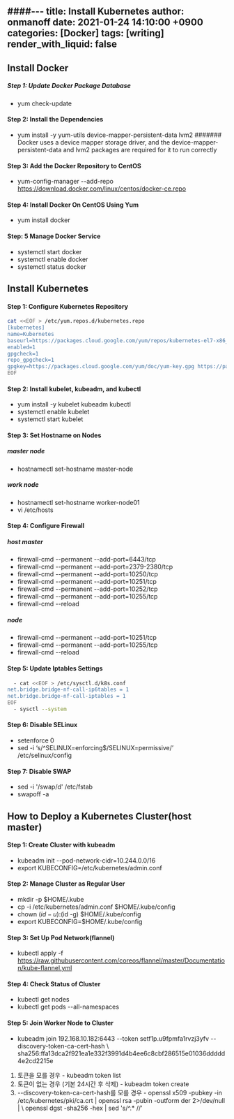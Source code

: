 ####---
title: Install Kubernetes
author: onmanoff
date: 2021-01-24 14:10:00 +0900
categories: [Docker]
tags: [writing]
render_with_liquid: false
---

## Install Docker
##### Step 1: Update Docker Package Database
  - yum check-update

#### Step 2: Install the Dependencies
  - yum install -y yum-utils device-mapper-persistent-data lvm2
  ####### Docker uses a device mapper storage driver, and the device-mapper-persistent-data and lvm2 packages are required for it to run correctly

#### Step 3: Add the Docker Repository to CentOS
  - yum-config-manager --add-repo https://download.docker.com/linux/centos/docker-ce.repo

#### Step 4: Install Docker On CentOS Using Yum
  - yum install docker

#### Step: 5 Manage Docker Service
  - systemctl start docker
  - systemctl enable docker
  - systemctl status docker

## Install Kubernetes
#### Step 1: Configure Kubernetes Repository
~~~ bash
cat <<EOF > /etc/yum.repos.d/kubernetes.repo
[kubernetes]
name=Kubernetes
baseurl=https://packages.cloud.google.com/yum/repos/kubernetes-el7-x86_64
enabled=1
gpgcheck=1
repo_gpgcheck=1
gpgkey=https://packages.cloud.google.com/yum/doc/yum-key.gpg https://packages.cloud.google.com/yum/doc/rpm-package-key.gpg
EOF
~~~

#### Step 2: Install kubelet, kubeadm, and kubectl
  - yum install -y kubelet kubeadm kubectl
  - systemctl enable kubelet
  - systemctl start kubelet

#### Step 3: Set Hostname on Nodes
  ##### master node
  - hostnamectl set-hostname master-node
  ##### work node
  - hostnamectl set-hostname worker-node01
  - vi /etc/hosts

#### Step 4: Configure Firewall
   ##### host master
  - firewall-cmd --permanent --add-port=6443/tcp
  - firewall-cmd --permanent --add-port=2379-2380/tcp
  - firewall-cmd --permanent --add-port=10250/tcp
  - firewall-cmd --permanent --add-port=10251/tcp
  - firewall-cmd --permanent --add-port=10252/tcp
  - firewall-cmd --permanent --add-port=10255/tcp
  - firewall-cmd --reload
  ##### node
  - firewall-cmd --permanent --add-port=10251/tcp
  - firewall-cmd --permanent --add-port=10255/tcp
  - firewall-cmd --reload

#### Step 5: Update Iptables Settings
~~~ bash
  - cat <<EOF > /etc/sysctl.d/k8s.conf
net.bridge.bridge-nf-call-ip6tables = 1
net.bridge.bridge-nf-call-iptables = 1
EOF
  - sysctl --system
~~~

#### Step 6: Disable SELinux
  - setenforce 0
  - sed -i ‘s/^SELINUX=enforcing$/SELINUX=permissive/’ /etc/selinux/config

#### Step 7: Disable SWAP
  - sed -i '/swap/d' /etc/fstab
  - swapoff -a

## How to Deploy a Kubernetes Cluster(host master)
#### Step 1: Create Cluster with kubeadm
  - kubeadm init --pod-network-cidr=10.244.0.0/16
  - export KUBECONFIG=/etc/kubernetes/admin.conf

#### Step 2: Manage Cluster as Regular User
  - mkdir -p $HOME/.kube
  - cp -i /etc/kubernetes/admin.conf $HOME/.kube/config
  - chown $(id -u):$(id -g) $HOME/.kube/config
  - export KUBECONFIG=$HOME/.kube/config

#### Step 3: Set Up Pod Network(flannel)
  - kubectl apply -f https://raw.githubusercontent.com/coreos/flannel/master/Documentation/kube-flannel.yml

#### Step 4: Check Status of Cluster
  - kubectl get nodes
  - kubectl get pods --all-namespaces
  
#### Step 5: Join Worker Node to Cluster
  - kubeadm join 192.168.10.182:6443 --token setf1p.u9fpmfa1rvzj3yfv 
    --discovery-token-ca-cert-hash \\  sha256:ffa13dca2f921ea1e332f3991d4b4ee6c8cbf286515e01036ddddd4e2cd2215e
   1) 토큰을 모를 경우
     - kubeadm token list
   2) 토큰이 없는 경우 (기본 24시간 후 삭제)
     - kubeadm token create
   3) --discovery-token-ca-cert-hash를 모를 경우
     - openssl x509 -pubkey -in /etc/kubernetes/pki/ca.crt | openssl rsa -pubin -outform der 2>/dev/null | \ 
        openssl dgst -sha256 -hex | sed 's/^.* //'